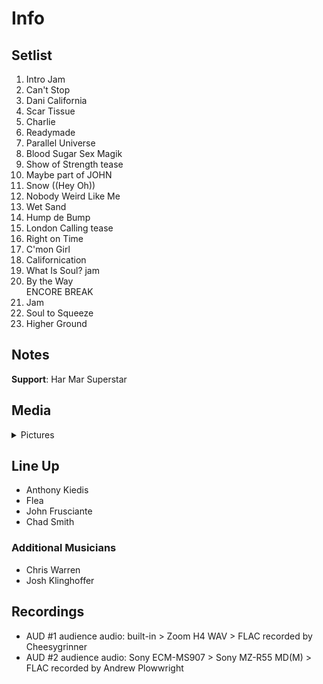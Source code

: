 # Info

## Setlist

1. Intro Jam
2. Can't Stop
3. Dani California
4. Scar Tissue
5. Charlie
6. Readymade
7. Parallel Universe
8. Blood Sugar Sex Magik
9. Show of Strength tease
10. Maybe part of JOHN
11. Snow ((Hey Oh))
12. Nobody Weird Like Me
13. Wet Sand
14. Hump de Bump
15. London Calling tease
16. Right on Time
17. C'mon Girl
18. Californication
19. What Is Soul? jam
20. By the Way
<br> ENCORE BREAK
21. Jam
22. Soul to Squeeze
23. Higher Ground

## Notes

**Support**: Har Mar Superstar

## Media 

<details>
  <summary>Pictures</summary>
  <!--<img alt="Setlist" title="Setlist" src="_.jpg" height="200" />
  <img alt="Clipping" title="Clipping" src="_.jpg" height="200" />
  <img alt="Flyer" title="Flyer" src="_.jpg" height="200" />-->
</details>

## Line Up

* Anthony Kiedis
* Flea
* John Frusciante
* Chad Smith

### Additional Musicians

* Chris Warren  
* Josh Klinghoffer

## Recordings

* AUD #1 audience audio: built-in > Zoom H4 WAV > FLAC recorded by Cheesygrinner
* AUD #2 audience audio: Sony ECM-MS907 > Sony MZ-R55 MD(M) > FLAC recorded by Andrew Plowwright
